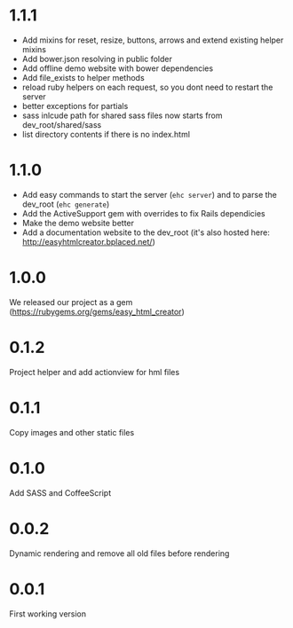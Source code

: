 1.1.1
=================
- Add mixins for reset, resize, buttons, arrows and extend existing helper mixins
- Add bower.json resolving in public folder
- Add offline demo website with bower dependencies
- Add file_exists to helper methods
- reload ruby helpers on each request, so you dont need to restart the server
- better exceptions for partials
- sass inlcude path for shared sass files now starts from dev_root/shared/sass
- list directory contents if there is no index.html

1.1.0
=================
- Add easy commands to start the server (`ehc server`) and to parse the dev_root (`ehc generate`)
- Add the ActiveSupport gem with overrides to fix Rails dependicies
- Make the demo website better
- Add a documentation website to the dev_root (it's also hosted here: http://easyhtmlcreator.bplaced.net/)

1.0.0
=================
We released our project as a gem (https://rubygems.org/gems/easy_html_creator)

0.1.2
=================
Project helper and add actionview for hml files

0.1.1
=================
Copy images and other static files

0.1.0
=================
Add SASS and CoffeeScript

0.0.2
=================
Dynamic rendering and remove all old files before rendering

0.0.1
=================
First working version
